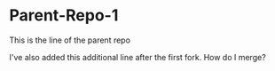 # Parent-Repo-1

This is the line of the parent repo

I've also added this additional line after the first fork.
How do I merge?
